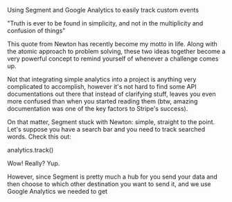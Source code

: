 Using Segment and Google Analytics to easily track custom events

"Truth is ever to be found in simplicity, and not in the multiplicity and confusion of things"

This quote from Newton has recently become my motto in life. Along with the atomic approach to 
problem solving, these two ideas together become a very powerful concept to remind yourself of 
whenever a challenge comes up.

Not that integrating simple analytics into a project is anything very complicated to accomplish, 
however it's not hard to find some API documentations out there that instead of clarifying stuff,
leaves you even more confused than when you started reading them (btw, amazing documentation 
was one of the key factors to Stripe's success). 

On that matter, Segment stuck with Newton: simple, straight to the point. Let's suppose you have
a search bar and you need to track searched words. Check this out:

analytics.track()

Wow! Really? Yup.

However, since Segment is pretty much a hub for you send your data and then choose to which other
destination you want to send it, and we use Google Analytics we needed to get 



